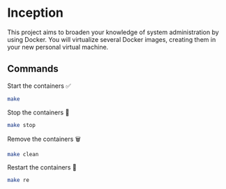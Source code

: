 # Inception

This project aims to broaden your knowledge of system administration by using Docker. You will virtualize several Docker images, creating them in your new personal virtual machine.

## Commands

Start the containers ✅

```bash
make
```

Stop the containers 🔴

```bash
make stop
```

Remove the containers 🗑️

```bash
make clean
```

Restart the containers 🔁

```bash
make re
```
